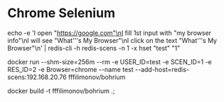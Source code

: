 # Chrome Selenium
echo -e 'I open "https://google.com"\nI fill 1st input with "my browser info"\nI will see "What'\''s My Browser"\nI click on the text "What'\''s My Browser"\n' | redis-cli -h redis-scens -n 1 -x hset "test" "1"

docker run --shm-size=256m --rm -e USER_ID=test -e SCEN_ID=1 -e RES_ID=2 -e Browser=chrome --name test --add-host=redis-scens:192.168.20.76 fffilimonov/bohrium

docker build -t fffilimonov/bohrium .;

